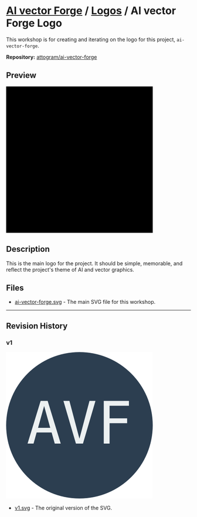# [AI vector Forge](../../README.md) / [Logos](../../logos/README.md) / AI vector Forge Logo

This workshop is for creating and iterating on the logo for this project, `ai-vector-forge`.

**Repository:** [attogram/ai-vector-forge](https://github.com/attogram/ai-vector-forge)

## Preview

![AI vector Forge Logo](./ai-vector-forge.svg)

## Description

This is the main logo for the project. It should be simple, memorable, and reflect the project's theme of AI and vector graphics.

## Files

- [ai-vector-forge.svg](./ai-vector-forge.svg) - The main SVG file for this workshop.

---

## Revision History

### v1

![v1](./revisions/v1.svg)

- [v1.svg](./revisions/v1.svg) - The original version of the SVG.
